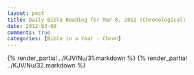 ```yaml
---
layout: post
title: Daily Bible Reading for Mar 8, 2012 (Chronological)
date: 2012-03-08
comments: true
categories: [Bible in a Year - Chron]
---
```

{% render_partial ../KJV/Nu/31.markdown %}
{% render_partial ../KJV/Nu/32.markdown %}
